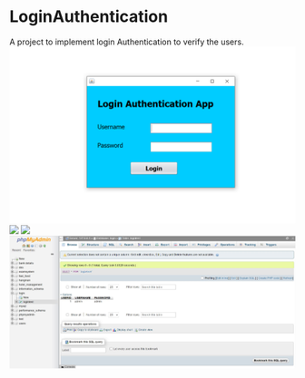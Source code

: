 # LoginAuthentication
A project to implement login Authentication to verify the users.
![](login.png)
![](sucessfull.JPG)
![](failure.JPG)
![](db.JPG)
